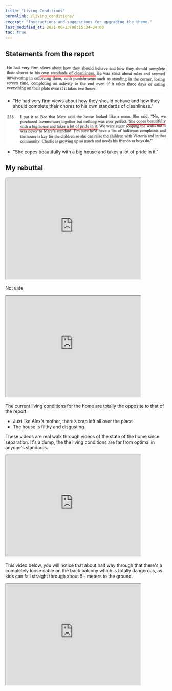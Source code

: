 ```yaml
---
title: "Living Conditions"
permalink: /living_conditions/
excerpt: "Instructions and suggestions for upgrading the theme."
last_modified_at: 2021-06-23T08:15:34-04:00
toc: true
---
```

## Statements from the report

![](../blobs/livingconditions/Report1.png)

- "He had very firm views about how they should behave and how they should complete their chores to his own standards of cleanliness."

![](../blobs/livingconditions/Report2.png)

- "She copes beautifully with a big house and takes a lot of pride in it."

## My rebuttal

<iframe width="420" height="315"
    src="https://www.youtube.com/embed/gDr0XIgdk7A?playlist=gDr0XIgdk7A&loop=1&Version=3&autoplay=1&mute=1&showinfo=1&rel=0">
</iframe>

Not safe

<iframe width="420" height="315"
    src="https://www.youtube.com/embed/1oJeG2IlXPQ?playlist=1oJeG2IlXPQ&loop=1&start=81&end=89&Version=3&autoplay=1&mute=1&showinfo=1&rel=0">
</iframe>

The current living conditions for the home are totally the opposite to that of the report. 

- Just like Alex’s mother, there’s crap left all over the place
- The house is filthy and disgusting 

These videos are real walk through videos of the state of the home since separation. It's a dump, the the living conditions are far from optimal in anyone's standards.

<iframe width="420" height="315"
    src="https://www.youtube.com/embed/hixvOH7lxVo?playlist=hixvOH7lxVo&loop=1&Version=3&autoplay=1&mute=1&showinfo=1&rel=0">
</iframe>

This video below, you will notice that about half way through that there's a completely loose cable on the back balcony which is totally dangerous, as kids can fall straight through about 5+ meters to the ground. 

<iframe width="420" height="315"
    src="https://www.youtube.com/embed/1oJeG2IlXPQ?playlist=1oJeG2IlXPQ&loop=1&Version=3&autoplay=1&mute=1&showinfo=1&rel=0">
</iframe>



